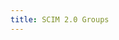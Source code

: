 ```yaml
---
title: SCIM 2.0 Groups
---
```


<redoc spec-url="../../apis/restapis/scim2-groups.yaml" theme='{{redoc_theme}}'></redoc>
